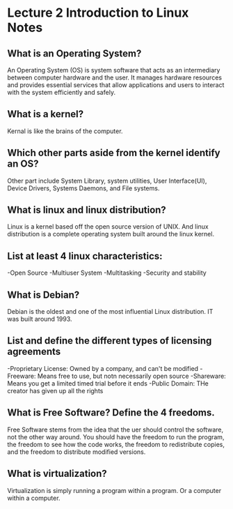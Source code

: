 # Lecture 2 Introduction to Linux Notes 

## What is an Operating System?
An Operating System (OS) is system software that acts as an intermediary between computer hardware and the user. It manages hardware resources and provides essential services that allow applications and users to interact with the system efficiently and safely.
## What is a kernel?
Kernal is like the brains of the computer.
## Which other parts aside from the kernel identify an OS?
Other part include System Library, system utilities, User Interface(UI), Device Drivers, Systems Daemons, and File systems.
## What is linux and linux distribution?
Linux is a kernel based off the open source version of UNIX. And linux distribution is a complete operating system built around the linux kernel.
## List at least 4 linux characteristics:
-Open Source
-Multiuser System
-Multitasking
-Security and stability
## What is Debian?
Debian is the oldest and one of the most influential Linux distribution. IT was built around 1993.
## List and define the different types of licensing agreements
-Proprietary License: Owned by a company, and can't be modified
-Freeware: Means free to use, but notn necessarily open source
-Shareware: Means you get a limited timed trial before it ends
-Public Domain: THe creator has given up all the rights
## What is Free Software? Define the 4 freedoms.
Free Software stems from the idea that the uer should control the software, not the other way around. You should have the freedom to run the program, the freedom to see how the code works, the freedom to redistribute copies, and the freedom to distribute modified versions.
## What is virtualization?
Virtualization is simply running a program within a program. Or a computer within a computer.